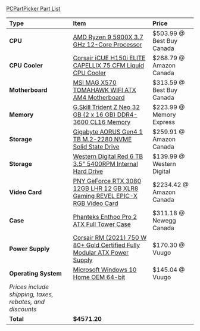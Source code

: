 [PCPartPicker Part List](https://ca.pcpartpicker.com/list/ZFmmNc)

Type|Item|Price
:----|:----|:----
**CPU** | [AMD Ryzen 9 5900X 3.7 GHz 12-Core Processor](https://ca.pcpartpicker.com/product/KwLwrH/amd-ryzen-9-5900x-37-ghz-12-core-processor-100-100000061wof) | $503.99 @ Best Buy Canada 
**CPU Cooler** | [Corsair iCUE H150i ELITE CAPELLIX 75 CFM Liquid CPU Cooler](https://ca.pcpartpicker.com/product/8jFKHx/corsair-icue-h150i-elite-capellix-75-cfm-liquid-cpu-cooler-cw-9060048-ww) | $268.79 @ Amazon Canada 
**Motherboard** | [MSI MAG X570 TOMAHAWK WIFI ATX AM4 Motherboard](https://ca.pcpartpicker.com/product/WKdrxr/msi-mag-x570-tomahawk-wifi-atx-am4-motherboard-mag-x570-tomahawk-wifi) | $313.59 @ Best Buy Canada 
**Memory** | [G.Skill Trident Z Neo 32 GB (2 x 16 GB) DDR4-3600 CL16 Memory](https://ca.pcpartpicker.com/product/w3FKHx/gskill-trident-z-neo-32-gb-2-x-16-gb-ddr4-3600-cl16-memory-f4-3600c16d-32gtznc) | $223.99 @ Memory Express 
**Storage** | [Gigabyte AORUS Gen4 1 TB M.2-2280 NVME Solid State Drive](https://ca.pcpartpicker.com/product/N8n8TW/gigabyte-aorus-gen4-1-tb-m2-2280-nvme-solid-state-drive-gp-ag41tb) | $259.91 @ Amazon Canada 
**Storage** | [Western Digital Red 6 TB 3.5" 5400RPM Internal Hard Drive](https://ca.pcpartpicker.com/product/GCNv6h/western-digital-red-6-tb-35-5400rpm-internal-hard-drive-wd60efax) | $139.99 @ Western Digital 
**Video Card** | [PNY GeForce RTX 3080 12GB LHR 12 GB XLR8 Gaming REVEL EPIC-X RGB Video Card](https://ca.pcpartpicker.com/product/dRhFf7/pny-geforce-rtx-3080-12gb-lhr-12-gb-xlr8-gaming-revel-epic-x-rgb-video-card-vcg308012ltfxppb) | $2234.42 @ Amazon Canada 
**Case** | [Phanteks Enthoo Pro 2 ATX Full Tower Case](https://ca.pcpartpicker.com/product/gQWBD3/phanteks-enthoo-pro-2-atx-full-tower-case-ph-es620ptg_dbk01) | $311.18 @ Newegg Canada 
**Power Supply** | [Corsair RM (2021) 750 W 80+ Gold Certified Fully Modular ATX Power Supply](https://ca.pcpartpicker.com/product/QdgFf7/corsair-rm-2021-750-w-80-gold-certified-fully-modular-atx-power-supply-cp-9020234-na) | $170.30 @ Vuugo 
**Operating System** | [Microsoft Windows 10 Home OEM 64-bit](https://ca.pcpartpicker.com/product/wtgPxr/microsoft-os-kw900140) | $145.04 @ Vuugo 
 | *Prices include shipping, taxes, rebates, and discounts* |
 | **Total** | **$4571.20**
